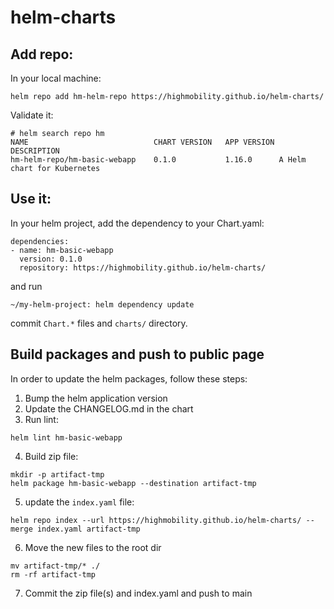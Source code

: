 # helm-charts

## Add repo:

In your local machine:
```
helm repo add hm-helm-repo https://highmobility.github.io/helm-charts/
```

Validate it:
```
# helm search repo hm
NAME                        	CHART VERSION	APP VERSION	DESCRIPTION
hm-helm-repo/hm-basic-webapp	0.1.0        	1.16.0     	A Helm chart for Kubernetes
```

## Use it:
In your helm project, add the dependency to your Chart.yaml:
```
dependencies:
- name: hm-basic-webapp
  version: 0.1.0
  repository: https://highmobility.github.io/helm-charts/
```
and run 
```
~/my-helm-project: helm dependency update
```

commit `Chart.*` files and `charts/` directory.

## Build packages and push to public page

In order to update the helm packages, follow these steps:
1. Bump the helm application version
2. Update the CHANGELOG.md in the chart
3. Run lint:
```
helm lint hm-basic-webapp
```
4. Build zip file:
```
mkdir -p artifact-tmp
helm package hm-basic-webapp --destination artifact-tmp 
```
5. update the `index.yaml` file:
```
helm repo index --url https://highmobility.github.io/helm-charts/ --merge index.yaml artifact-tmp
```
6. Move the new files to the root dir
```
mv artifact-tmp/* ./
rm -rf artifact-tmp
```
7. Commit the zip file(s) and index.yaml and push to main
